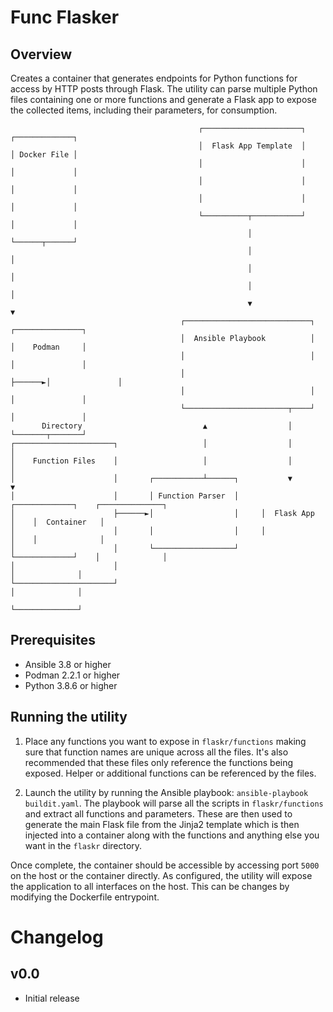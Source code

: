 
# Func Flasker

## Overview
Creates a container that generates endpoints for Python functions for access by HTTP posts through Flask. The utility can parse multiple Python files containing one or more functions and generate a Flask app to expose the collected items, including their parameters, for consumption. 

```
                                          ┌──────────────────────┐          ┌─────────────┐
                                          │  Flask App Template  │          │ Docker File │
                                          │                      │          │             │
                                          │                      │          │             │
                                          │                      │          │             │
                                          └──────────┬───────────┘          │             │
                                                     │                      └──────┬──────┘
                                                     │                             │
                                                     │                             │
                                                     │                             │
                                                     ▼                             ▼
                                      ┌────────────────────────────┐       ┌───────────────┐
                                      │  Ansible Playbook          │       │    Podman     │
                                      │                            │       │               │
                                      │                            ├──────►│               │
                                      │                            │       │               │
                                      └───────────────────────┬────┘       │               │
       Directory                           ▲                  │            └───────┬───────┘
┌──────────────────────┐                   │                  │                    │
│    Function Files    │                   │                  │                    │
│                      │       ┌───────────┴──────┐           ▼                    ▼
│                      │       │ Function Parser  │     ┌─────────────┐    ┌──────────────┐
│                      ├──────►│                  │     │  Flask App  │    │  Container   │
│                      │       │                  │     │             │    │              │
│                      │       └──────────────────┘     └─────────────┘    │              │
│                      │                                                   │              │
└──────────────────────┘                                                   │              │
                                                                           └──────────────┘
```
## Prerequisites
- Ansible 3.8 or higher
- Podman 2.2.1 or higher
- Python 3.8.6 or higher

## Running the utility
1. Place any functions you want to expose in ```flaskr/functions``` making sure that function names are unique across all the files. It's also recommended that these files only reference the functions being exposed. Helper or additional functions can be referenced by the files.

2. Launch the utility by running the Ansible playbook: ```ansible-playbook buildit.yaml```. The playbook will parse all the scripts in ```flaskr/functions``` and extract all functions and parameters. These are then used to generate the main Flask file from the Jinja2 template which is then injected into a container along with the functions and anything else you want in the ```flaskr``` directory. 

Once complete, the container should be accessible by accessing port ```5000``` on the host or the container directly. As configured, the utility will expose the application to all interfaces on the host. This can be changes by modifying the Dockerfile entrypoint. 

# Changelog
## v0.0
- Initial release